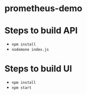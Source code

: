 # prometheus-demo
# Steps to build API
  - `npm install`
  - `nodemone index.js`
  
# Steps to build UI
  - `npm install`
  - `npm start`
